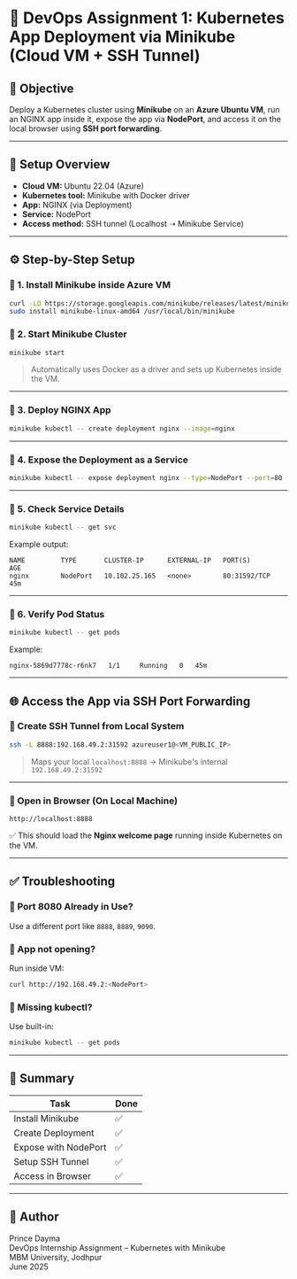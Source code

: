 
# 🚀 DevOps Assignment 1: Kubernetes App Deployment via Minikube (Cloud VM + SSH Tunnel)

## 📝 Objective
Deploy a Kubernetes cluster using **Minikube** on an **Azure Ubuntu VM**, run an NGINX app inside it, expose the app via **NodePort**, and access it on the local browser using **SSH port forwarding**.

---

## 🧱 Setup Overview

- **Cloud VM:** Ubuntu 22.04 (Azure)
- **Kubernetes tool:** Minikube with Docker driver
- **App:** NGINX (via Deployment)
- **Service:** NodePort
- **Access method:** SSH tunnel (Localhost ➝ Minikube Service)

---

## ⚙️ Step-by-Step Setup

### 🔹 1. Install Minikube inside Azure VM

```bash
curl -LO https://storage.googleapis.com/minikube/releases/latest/minikube-linux-amd64
sudo install minikube-linux-amd64 /usr/local/bin/minikube
```

### 🔹 2. Start Minikube Cluster

```bash
minikube start
```

> Automatically uses Docker as a driver and sets up Kubernetes inside the VM.

---

### 🔹 3. Deploy NGINX App

```bash
minikube kubectl -- create deployment nginx --image=nginx
```

---

### 🔹 4. Expose the Deployment as a Service

```bash
minikube kubectl -- expose deployment nginx --type=NodePort --port=80
```

---

### 🔹 5. Check Service Details

```bash
minikube kubectl -- get svc
```

Example output:
```
NAME         TYPE       CLUSTER-IP      EXTERNAL-IP   PORT(S)          AGE
nginx        NodePort   10.102.25.165   <none>        80:31592/TCP     45m
```

---

### 🔹 6. Verify Pod Status

```bash
minikube kubectl -- get pods
```

Example:
```
nginx-5869d7778c-r6nk7   1/1     Running   0   45m
```

---

## 🌐 Access the App via SSH Port Forwarding

### 🔹 Create SSH Tunnel from Local System

```bash
ssh -L 8888:192.168.49.2:31592 azureuser1@<VM_PUBLIC_IP>
```

> Maps your local `localhost:8888` → Minikube's internal `192.168.49.2:31592`

---

### 🔹 Open in Browser (On Local Machine)

```
http://localhost:8888
```

✅ This should load the **Nginx welcome page** running inside Kubernetes on the VM.

---

## ✅ Troubleshooting

### 🔸 Port 8080 Already in Use?
Use a different port like `8888`, `8889`, `9090`.

### 🔸 App not opening?
Run inside VM:
```bash
curl http://192.168.49.2:<NodePort>
```

### 🔸 Missing kubectl?
Use built-in:
```bash
minikube kubectl -- get pods
```

---

## 🏁 Summary

| Task | Done |
|------|------|
| Install Minikube | ✅ |
| Create Deployment | ✅ |
| Expose with NodePort | ✅ |
| Setup SSH Tunnel | ✅ |
| Access in Browser | ✅ |

---

## 📌 Author
Prince Dayma  
DevOps Internship Assignment – Kubernetes with Minikube  
MBM University, Jodhpur  
June 2025

